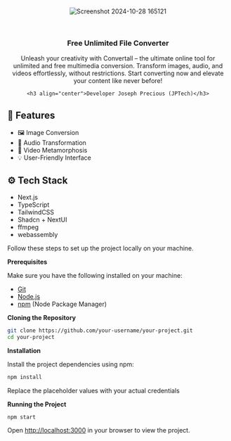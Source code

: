 <div align="center">
  <br />
    <a href="https://convertall-io.vercel.app/" target="_blank">
      
  </a>![Screenshot 2024-10-28 165121](https://github.com/user-attachments/assets/b3e9609d-595d-45e6-99dd-bca962a91711)

  <br />

  <h3 align="center">Free Unlimited File Converter</h3>
  <div align="center">
    Unleash your creativity with Convertall – the ultimate online tool for unlimited and free multimedia conversion. Transform images, audio, and videos effortlessly, without restrictions. Start converting now and elevate your content like never before!
    </div>

    <h3 align="center">Developer Joseph Precious (JPTech)</h3>

</div>

## <a name="Features">🤯 Features</a>

- 🖼️ Image Conversion
- 🎵 Audio Transformation
- 🎥 Video Metamorphosis
- 💡 User-Friendly Interface

## <a name="tech-stack">⚙️ Tech Stack</a>

- Next.js
- TypeScript
- TailwindCSS
- Shadcn + NextUI
- ffmpeg
- webassembly

Follow these steps to set up the project locally on your machine.

**Prerequisites**

Make sure you have the following installed on your machine:

- [Git](https://git-scm.com/)
- [Node.js](https://nodejs.org/en)
- [npm](https://www.npmjs.com/) (Node Package Manager)

**Cloning the Repository**

```bash
git clone https://github.com/your-username/your-project.git
cd your-project
```

**Installation**

Install the project dependencies using npm:

```bash
npm install
```

Replace the placeholder values with your actual credentials

**Running the Project**

```bash
npm start
```

Open [http://localhost:3000](http://localhost:3000) in your browser to view the project.
